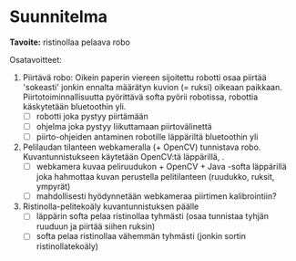 # Suunnitelma

**Tavoite:** ristinollaa pelaava robo

Osatavoitteet:

1. Piirtävä robo: Oikein paperin viereen sijoitettu robotti osaa piirtää 'sokeasti' jonkin ennalta määrätyn kuvion (= ruksi) oikeaan paikkaan. Piirtotoiminnallisuutta pyörittävä softa pyörii robotissa, robottia käskytetään bluetoothin yli.
    - [ ] robotti joka pystyy piirtämään
    - [ ] ohjelma joka pystyy liikuttamaan piirtovälinettä
    - [ ] piirto-ohjeiden antaminen robotille läppäriltä bluetoothin yli
2. Pelilaudan tilanteen webkameralla (+ OpenCV) tunnistava robo. Kuvantunnistukseen käytetään OpenCV:tä läppärillä, .
    - [ ] webkamera kuvaa peliruudukon + OpenCV + Java -softa läppärillä joka hahmottaa kuvan perustella pelitilanteen (ruudukko, ruksit, ympyrät)
    - [ ] mahdollisesti hyödynnetään webkameraa piirtimen kalibrointiin?
3. Ristinolla-pelitekoäly kuvantunnistuksen päälle
    - [ ] läppärin softa pelaa ristinollaa tyhmästi (osaa tunnistaa tyhjän ruuduun ja piirtää siihen ruksin)
    - [ ] softa pelaa ristinollaa vähemmän tyhmästi (jonkin sortin ristinollatekoäly)
